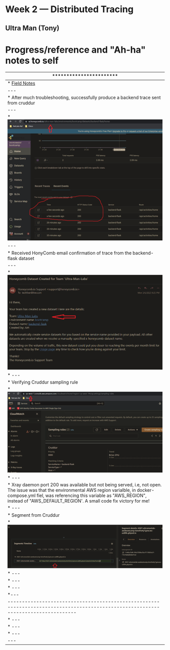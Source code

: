 # Week 2 — Distributed Tracing

## Ultra Man (Tony)


# Progress/reference and "Ah-ha" notes to self
| *********************** |
| --- |
| * [Field Notes](https://github.com/ultraman-labs/aws-bootcamp-cruddur-2023/blob/main/_docs/assets/week2/Notes-Week2.txt) |
| --- |
| * After much troubleshooting, successfully produce a backend trace sent from cruddur|
| --- |
| * ![HoneyComb Trace](../_docs/assets/week2/honeycombtrace1.png) |
| --- |
| * Received HonyComb email confirmation of trace from the backend-flask dataset|
| --- |
| * ![HoneyComb Confirmation](../_docs/assets/week2/datasetconfirmation.png) |
| * ---|
| * Verifying Cruddur sampling rule
| * ![XRAY Sampling](../_docs/assets/week2/xraysamplingrule1.png) |
| * --- |
| * Xray daemon port 200 was available but not being served, i.e, not open. The issue was that the environmental AWS region varialble, in docker-compose.yml fiel, was        referencing this variable as "AWS_REGION", instead of "AWS_DEFAULT_REGION'. A small code fix victory for me! |
| * --- |
| * Segment from Cruddur |
| * ![XRAY Sampling](../_docs/assets/week2/segmentstimeline.png) |
| * --- |
| * --- |
| * --- |
| *--- |
| ---------------------------------------------------------------------------------------------------------------------------------- |
| * ---|
| * --- |
| * --- |
| --- |





